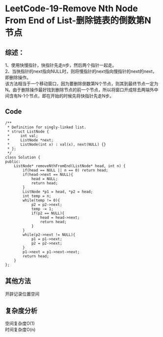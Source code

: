 # LeetCode-19-Remove Nth Node From End of List-删除链表的倒数第N节点
## 综述：
1、使用快慢指针，快指针先走n步，然后两个指针一起走。<br/>
2、当快指针的next指向NULL时，则将慢指针的next指向慢指针的next的next，即删除操作。<br/>
该方法相当于一个移动窗口，因为要删除倒数第N个节点，则其到最终节点一定为N。由于删除操作最好找到删除节点的前一个节点，所以将窗口开成除去两端外中间含有N-1个节点，即在开始的时候先将快指针先走N步。<br/>

## Code
```
/**
 * Definition for singly-linked list.
 * struct ListNode {
 *     int val;
 *     ListNode *next;
 *     ListNode(int x) : val(x), next(NULL) {}
 * };
 */
class Solution {
public:
    ListNode* removeNthFromEnd(ListNode* head, int n) {
        if(head == NULL || n == 0) return head;
        if(head->next == NULL){
            head = NULL;
            return head;
        }
        ListNode *p1 = head, *p2 = head;
        int temp = n;
        while(temp != 0){
            p2 = p2->next;
            temp -= 1;
            if(p2 == NULL){
                head = head->next;
                return head;
            }
        }
        while(p2->next != NULL){
            p1 = p1->next;
            p2 = p2->next;
        }
        p1->next = p1->next->next;
        return head;
    }
};
```
  

## 其他方法
开辟记录位置空间

## 复杂度分析
空间复杂度O(1)  
时间复杂度O(n)

